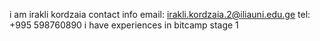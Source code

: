 i am irakli kordzaia 
contact info email: irakli.kordzaia.2@iliauni.edu.ge
tel: +995 598760890
i have experiences in bitcamp stage 1

